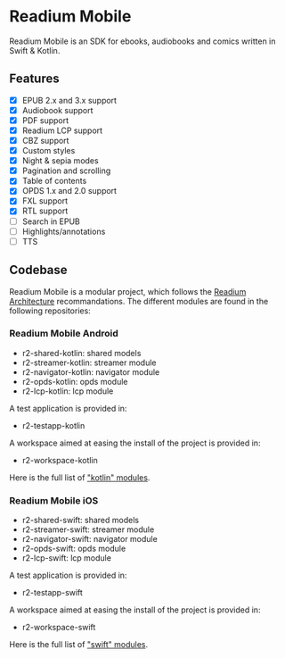 # Readium Mobile

Readium Mobile is an SDK for ebooks, audiobooks and comics written in Swift &amp; Kotlin.

## Features

- [x] EPUB 2.x and 3.x support
- [x] Audiobook support
- [x] PDF support
- [x] Readium LCP support
- [x] CBZ support
- [x] Custom styles
- [x] Night & sepia modes
- [x] Pagination and scrolling
- [x] Table of contents
- [x] OPDS 1.x and 2.0 support
- [x] FXL support
- [x] RTL support
- [ ] Search in EPUB
- [ ] Highlights/annotations
- [ ] TTS

## Codebase

Readium Mobile is a modular project, which follows the [Readium Architecture](https://github.com/readium/architecture) recommandations. The different modules are found in the following repositories: 

### Readium Mobile Android

- r2-shared-kotlin: shared models
- r2-streamer-kotlin: streamer module
- r2-navigator-kotlin: navigator module
- r2-opds-kotlin: opds module
- r2-lcp-kotlin: lcp module

A test application is provided in:
- r2-testapp-kotlin

A workspace aimed at easing the install of the project is provided in:
- r2-workspace-kotlin

Here is the full list of ["kotlin" modules](https://github.com/readium?q=kotlin).

### Readium Mobile iOS

- r2-shared-swift: shared models
- r2-streamer-swift: streamer module
- r2-navigator-swift: navigator module
- r2-opds-swift: opds module
- r2-lcp-swift: lcp module

A test application is provided in:
- r2-testapp-swift

A workspace aimed at easing the install of the project is provided in:
- r2-workspace-swift


Here is the full list of ["swift" modules](https://github.com/readium?q=swift).

